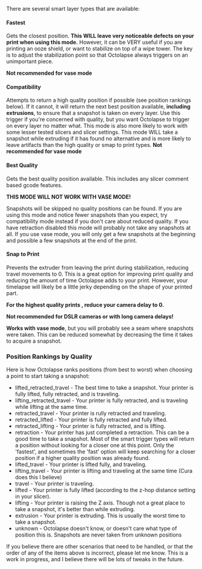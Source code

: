 

There are several smart layer types that are available:

#### Fastest 
Gets the closest position.  **This WILL leave very noticeable defects on your print when using this mode.**  However, it can be VERY useful if you are printing an ooze shield, or want to stabilize on top of a wipe tower.  The key is to adjust the stabilization point so that Octolapse always triggers on an unimportant piece.

**Not recommended for vase mode**
#### Compatibility
Attempts to return a high quality position if possible (see position rankings below).  If it cannot, it will return the next best position available, **including extrusions**, to ensure that a snapshot is taken on every layer.  Use this trigger if you're concerned with quality, but you want Octolapse to trigger on every layer no matter what.  This mode is also more likely to work with some lesser tested slicers and slicer settings.  This mode WILL take a snapshot while extruding if it has found no alternative and is more likely to leave artifacts than the high quality or smap to print types.
**Not recommended for vase mode**
#### Best Quality
Gets the best quality position available.  This includes any slicer comment based gcode features.  

**THIS MODE WILL NOT WORK WITH VASE MODE!**  

Snapshots will be skipped no quality positions can be found.  If you are using this mode and notice fewer snapshots than you expect, try compatibility mode instead if you don't care about reduced quality.  If you have retraction disabled this mode will probably not take any snapshots at all.  If you use vase mode, you will only get a few snapshots at the beginning and possible a few snapshots at the end of the print.

#### Snap to Print

Prevents the extruder from leaving the print during stabilization, reducing travel movements to 0.  This is a great option for improving print quality and reducing the amount of time Octolapse adds to your print.  However, your timelapse will likely be a little jerky depending on the shape of your printed part.

**For the highest quality prints , reduce your camera delay to 0.**

**Not recommended for DSLR cameras or with long camera delays!**

**Works with vase mode**, but you will probably see a seam where snapshots were taken.  This can be reduced somewhat by decreasing the time it takes to acquire a snapshot.

### Position Rankings by Quality

Here is how Octolapse ranks positions (from best to worst) when choosing a point to start taking a snapshot:

* lifted_retracted_travel - The best time to take a snapshot.  Your printer is fully lifted, fully retracted, and is traveling.
* lifting_retracted_travel - Your printer is fully retracted, and is traveling while lifting at the same time.
* retracted_travel - Your printer is rully retracted and traveling.
* retracted_lifted - Your printer is fully retracted and fully lifted.
* retracted_lifting - Your printer is fully retracted, and is lifting.
* retraction - Your printer has just completed a retraction.  This can be a good time to take a snapshot.  Most of the smart trigger types will return a position without looking for a closer one at this point.  Only the 'fastest', and sometimes the 'fast' option will keep searching for a closer position if a higher quality position was already found.
* lifted_travel - Your printer is lifted fully, and traveling.
* lifting_travel - Your printer is lifting and traveling at the same time (Cura does this I believe)
* travel - Your printer is traveling.
* lifted - Your printer is fully lifted (according to the z-hop distance setting in your slicer).
* lifting - Your printer is raising the Z axis.  Though not a great place to take a snapshot, it's better than while extruding.
* extrusion - Your printer is extruding.  This is usually the worst time to take a snapshot.
* unknown - Octolapse doesn't know, or doesn't care what type of position this is.  Snapshots are never taken from unknown positions

If you believe there are other scenarios that need to be handled, or that the order of any of the items above is incorrect, please let me know.  This is a work in progress, and I believe there will be lots of tweaks in the future.
